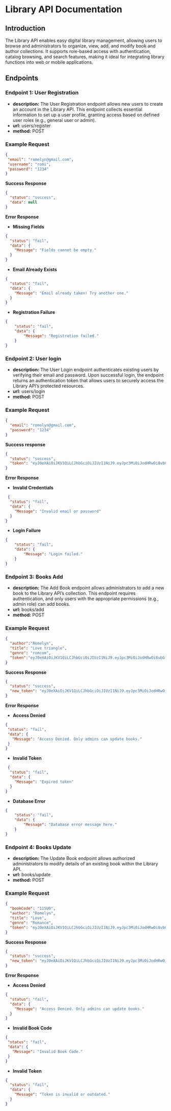 # Library API Documentation
## Introduction
The Library API enables easy digital library management, allowing users to browse and administrators to organize, view, add, and modify book and author collections. It supports role-based access with authentication, catalog browsing, and search features, making it ideal for integrating library functions into web or mobile applications.
## Endpoints
### Endpoint 1: User Registration
- **description:** The User Registration endpoint allows new users to create an account in the Library API. This endpoint collects essential information to set up a user profile, granting access based on defined user roles (e.g., general user or admin).
- **url:** users/register
- **method:** POST
### Example Request
```json
{
 "email": "romelyn@gmail.com",
 "username": "romi",
 "password": "1234"
}
```
**Success Response**
```json
{
  "status": "success",
  "data": null
}
```
**Error Response**
- **Missing Fields**
```json
{
  "status": "fail",
  "data": {
    "Message": "Fields cannot be empty."
  }
}
```
- **Email Already Exists**
```json
{
  "status": "fail",
  "data": {
    "Message": "Email already taken! Try another one."
  }
}
```
- **Registration Failure**
```json
{
    "status": "fail",
    "data": {
        "Message": "Registration failed."
    }
}
```
### Endpoint 2: User login
- **description:** The User Login endpoint authenticates existing users by verifying their email and password. Upon successful login, the endpoint returns an authentication token that allows users to securely access the Library API’s protected resources.
- **url:** users/login
- **method:** POST
### Example Request
```json
{
  "email": "romelyn@gmail.com",
  "password": "1234"
}
```
**Success response**
```json
{
  "status": "success",
  "token": "eyJ0eXAiOiJKV1QiLCJhbGciOiJIUzI1NiJ9.eyJpc3MiOiJodHRwOi8vbGlicmFyeS5vcmciLCJhdWQiOiJodHRwOi8vbGlicmFyeS5jb20iLCJpYXQiOjE3MzA5NTg2NjMsImV4cCI6MTczMDk2NTg2MywiZGF0YSI6eyJ1c2VyaWQiOiI0MyIsIm5hbWUiOiJyb21pIiwiYWNjZXNzX2xldmVsIjoiIn19.g2FsCgrXzSQgLcSRzHDFxZIEcTabDwMKXAPxSb1WCPg"
}
```
**Error Response**
- **Invalid Credentials**
```json
 {
  "status": "fail",
  "data": {
    "Message": "Invalid email or password"
  }
}
```
- **Login Failure**
```json
{
    "status": "fail",
    "data": {
        "Message": "Login failed."
    }
}
```
### Endpoint 3: Books Add
- **description:** The Add Book endpoint allows administrators to add a new book to the Library API’s collection. This endpoint requires authentication, and only users with the appropriate permissions (e.g., admin role) can add books.
- **url:** books/add
- **method:** POST
### Example Request
```json
{
  "author":"Romelyn",
  "title": "Love triangle",
  "genre": "romcom",
  "token":"eyJ0eXAiOiJKV1QiLCJhbGciOiJIUzI1NiJ9.eyJpc3MiOiJodHRwOi8vbGlicmFyeS5vcmciLCJhdWQiOiJodHRwOi8vbGlicmFyeS5jb20iLCJpYXQiOjE3MzA5NTk0MDgsImV4cCI6MTczMDk2MzAwOCwiZGF0YSI6eyJ1c2VyaWQiOiI0MiIsIm5hbWUiOiJhZG1pbiIsImFjY2Vzc19sZXZlbCI6ImFkbWluIn19.8FYtbWnuZi5S8KChTay7htTmf6qRTaGxXWl-ZUpu-sg"
}
```
**Success Response**
```json
{
  "status": "success",
  "new_token": "eyJ0eXAiOiJKV1QiLCJhbGciOiJIUzI1NiJ9.eyJpc3MiOiJodHRwOi8vbGlicmFyeS5vcmciLCJhdWQiOiJodHRwOi8vbGlicmFyeS5jb20iLCJpYXQiOjE3MzA5NTk0MjEsImV4cCI6MTczMDk2MzAyMSwiZGF0YSI6eyJ1c2VyaWQiOiI0MiIsIm5hbWUiOiJyb290IiwiYWNjZXNzX2xldmVsIjoiYWRtaW4ifX0.XSGjnl6_S8TqTdBKYFzhj15tc6qHGplVHPazb2CnZmY"
}
```
**Error Response**
- **Access Denied**
 ```json
{
  "status": "fail",
  "data": {
    "Message": "Access Denied. Only admins can update books."
  }
}
```
- **Invalid Token**
```json
 {
  "status": "fail",
  "data": {
    "Message": "Expired token"
  }
}
```
- **Database Error**
```json
{
    "status": "fail",
    "data": {
        "Message": "Database error message here."
    }
}
```
### Endpoint 4: Books Update
- **description:** The Update Book endpoint allows authorized administrators to modify details of an existing book within the Library API.
- **url:** books/update
- **method:** POST
### Example Request
```json
{
  "bookCode": "115UO",
  "author": "Romelyn",
  "title": "Love",
  "genre": "Romance",
  "token": "eyJ0eXAiOiJKV1QiLCJhbGciOiJIUzI1NiJ9.eyJpc3MiOiJodHRwOi8vbGlicmFyeS5vcmciLCJhdWQiOiJodHRwOi8vbGlicmFyeS5jb20iLCJpYXQiOjE3Mjk0Nzc1MzgsImV4cCI6MTcyOTQ4MTEzOCwiZGF0YSI6eyJ1c2VyaWQiOiI0MiIsIm5hbWUiOiJyb290IiwiYWNjZXNzX2xldmVsIjoiYWRtaW4ifX0.9a_p_kWwem2WwgskiSvZjSniQ9QzdTijiRFkDYsEvsQ"
}
```
**Success Response**
```json
{
  "status": "success",
  "new_token": "eyJ0eXAiOiJKV1QiLCJhbGciOiJIUzI1NiJ9.eyJpc3MiOiJodHRwOi8vbGlicmFyeS5vcmciLCJhdWQiOiJodHRwOi8vbGlicmFyeS5jb20iLCJpYXQiOjE3MzA5ODQ3ODIsImV4cCI6MTczMDk4ODM4MiwiZGF0YSI6eyJ1c2VyaWQiOiI0MiIsIm5hbWUiOiJyb290IiwiYWNjZXNzX2xldmVsIjoiYWRtaW4ifX0.k5sRzBTA3dCog-Dr6jWpshBdXNDDdY00BDg0d_hohiY"
}
```
**Error Response**
- **Access Denied**
```json
{
  "status": "fail",
  "data": {
    "Message": "Access Denied. Only admins can update books."
  }
}
```
- **Invalid Book Code**
 ```json
 {
  "status": "fail",
  "data": {
    "Message": "Invalid Book Code."
  }
}
 ```
- **Invalid Token**
```json
{
  "status": "fail",
  "data": {
    "Message": "Token is invalid or outdated."
  }
}
```
